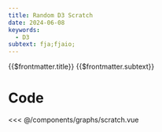 ```yaml
---
title: Random D3 Scratch
date: 2024-06-08
keywords:
  - D3
subtext: fja;fjaio;
---
```


<script setup>
  import test from '/components/graphs/scratch.vue';
</script>

<FigureTitle>{{$frontmatter.title}}</FigureTitle>
<SubtitleHeader>{{$frontmatter.subtext}}</SubtitleHeader>
<D3PlotContainer>
<test/>
</D3PlotContainer>


<div class='py-24 prose dark:prose-dark dark:prose-invert prose-sm text-xs'>

# Code

<<< @/components/graphs/scratch.vue

</div>